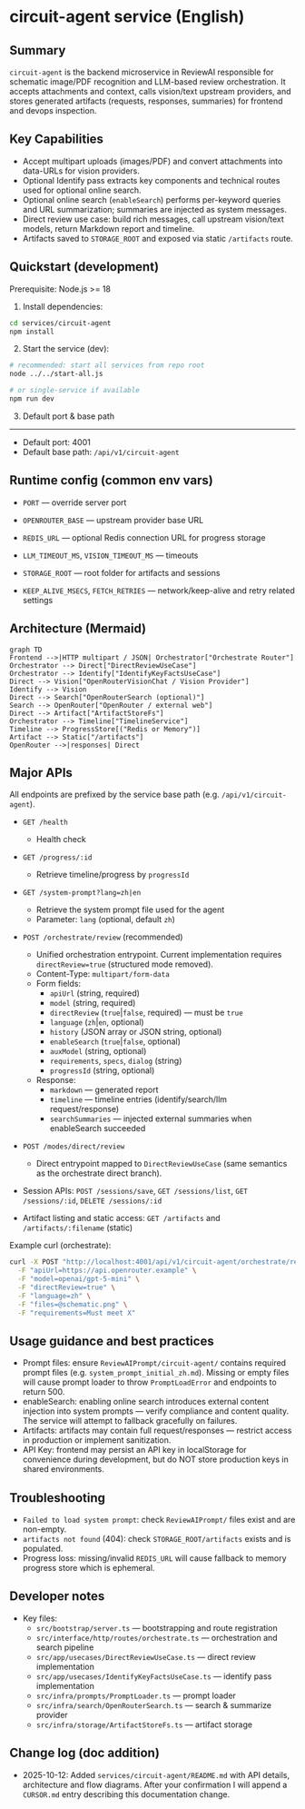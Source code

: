 # circuit-agent service (English)

Summary
---
`circuit-agent` is the backend microservice in ReviewAI responsible for schematic image/PDF recognition and LLM-based review orchestration. It accepts attachments and context, calls vision/text upstream providers, and stores generated artifacts (requests, responses, summaries) for frontend and devops inspection.

Key Capabilities
---
- Accept multipart uploads (images/PDF) and convert attachments into data-URLs for vision providers.
- Optional Identify pass extracts key components and technical routes used for optional online search.
- Optional online search (`enableSearch`) performs per-keyword queries and URL summarization; summaries are injected as system messages.
- Direct review use case: build rich messages, call upstream vision/text models, return Markdown report and timeline.
- Artifacts saved to `STORAGE_ROOT` and exposed via static `/artifacts` route.

Quickstart (development)
---
Prerequisite: Node.js >= 18

1. Install dependencies:

```bash
cd services/circuit-agent
npm install
```

2. Start the service (dev):

```bash
# recommended: start all services from repo root
node ../../start-all.js

# or single-service if available
npm run dev
```

3. Default port & base path
---
- Default port: 4001
- Default base path: `/api/v1/circuit-agent`

Runtime config (common env vars)
---
- `PORT` — override server port
- `OPENROUTER_BASE` — upstream provider base URL
- `REDIS_URL` — optional Redis connection URL for progress storage
- `LLM_TIMEOUT_MS`, `VISION_TIMEOUT_MS` — timeouts
- `STORAGE_ROOT` — root folder for artifacts and sessions

- `KEEP_ALIVE_MSECS`, `FETCH_RETRIES` — network/keep-alive and retry related settings

Architecture (Mermaid)
---
```mermaid
graph TD
Frontend -->|HTTP multipart / JSON| Orchestrator["Orchestrate Router"]
Orchestrator --> Direct["DirectReviewUseCase"]
Orchestrator --> Identify["IdentifyKeyFactsUseCase"]
Direct --> Vision["OpenRouterVisionChat / Vision Provider"]
Identify --> Vision
Direct --> Search["OpenRouterSearch (optional)"]
Search --> OpenRouter["OpenRouter / external web"]
Direct --> Artifact["ArtifactStoreFs"]
Orchestrator --> Timeline["TimelineService"]
Timeline --> ProgressStore[("Redis or Memory")]
Artifact --> Static["/artifacts"]
OpenRouter -->|responses| Direct
```

Major APIs
---
All endpoints are prefixed by the service base path (e.g. `/api/v1/circuit-agent`).

- `GET /health`
  - Health check

- `GET /progress/:id`
  - Retrieve timeline/progress by `progressId`

- `GET /system-prompt?lang=zh|en`
  - Retrieve the system prompt file used for the agent
  - Parameter: `lang` (optional, default `zh`)

- `POST /orchestrate/review` (recommended)
  - Unified orchestration entrypoint. Current implementation requires `directReview=true` (structured mode removed).
  - Content-Type: `multipart/form-data`
  - Form fields:
    - `apiUrl` (string, required)
    - `model` (string, required)
    - `directReview` (`true`|`false`, required) — must be `true`
    - `language` (`zh`|`en`, optional)
    - `history` (JSON array or JSON string, optional)
    - `enableSearch` (`true`|`false`, optional)
    - `auxModel` (string, optional)
    - `requirements`, `specs`, `dialog` (string)
    - `progressId` (string, optional)
  - Response:
    - `markdown` — generated report
    - `timeline` — timeline entries (identify/search/llm request/response)
    - `searchSummaries` — injected external summaries when enableSearch succeeded

- `POST /modes/direct/review`
  - Direct entrypoint mapped to `DirectReviewUseCase` (same semantics as the orchestrate direct branch).

- Session APIs: `POST /sessions/save`, `GET /sessions/list`, `GET /sessions/:id`, `DELETE /sessions/:id`

- Artifact listing and static access: `GET /artifacts` and `/artifacts/:filename` (static)

Example curl (orchestrate):

```bash
curl -X POST "http://localhost:4001/api/v1/circuit-agent/orchestrate/review" \
  -F "apiUrl=https://api.openrouter.example" \
  -F "model=openai/gpt-5-mini" \
  -F "directReview=true" \
  -F "language=zh" \
  -F "files=@schematic.png" \
  -F "requirements=Must meet X"
```

Usage guidance and best practices
---
- Prompt files: ensure `ReviewAIPrompt/circuit-agent/` contains required prompt files (e.g. `system_prompt_initial_zh.md`). Missing or empty files will cause prompt loader to throw `PromptLoadError` and endpoints to return 500.
- enableSearch: enabling online search introduces external content injection into system prompts — verify compliance and content quality. The service will attempt to fallback gracefully on failures.
- Artifacts: artifacts may contain full request/responses — restrict access in production or implement sanitization.
- API Key: frontend may persist an API key in localStorage for convenience during development, but do NOT store production keys in shared environments.

Troubleshooting
---
- `Failed to load system prompt`: check `ReviewAIPrompt/` files exist and are non-empty.
- `artifacts not found` (404): check `STORAGE_ROOT/artifacts` exists and is populated.
- Progress loss: missing/invalid `REDIS_URL` will cause fallback to memory progress store which is ephemeral.

Developer notes
---
- Key files:
  - `src/bootstrap/server.ts` — bootstrapping and route registration
  - `src/interface/http/routes/orchestrate.ts` — orchestration and search pipeline
  - `src/app/usecases/DirectReviewUseCase.ts` — direct review implementation
  - `src/app/usecases/IdentifyKeyFactsUseCase.ts` — identify pass implementation
  - `src/infra/prompts/PromptLoader.ts` — prompt loader
  - `src/infra/search/OpenRouterSearch.ts` — search & summarize provider
  - `src/infra/storage/ArtifactStoreFs.ts` — artifact storage

Change log (doc addition)
---
- 2025-10-12: Added `services/circuit-agent/README.md` with API details, architecture and flow diagrams. After your confirmation I will append a `CURSOR.md` entry describing this documentation change.

